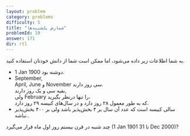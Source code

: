 ```yaml
---
layout: problem
category: problems
difficulty: 5
title: "شمارش یک‌شنبه‌ها"
problemId: 19
answer: 171
dir: rtl
---
```

به شما اطلاعات زیر داده می‌شود، اما ممکن است شما از دانش خودتان استفاده کنید.

- 1 Jan 1900 دوشنه بود.
- September,  
 April, June و November سی روز دارند.  
 بقیه  سی و یک روز دارند,  
 ولی February را تنها در‌نظر بگیرید،  
 که به طور معمول ۲۸ روز دارد و
 در سال‌های کبیسه ۲۹ روز دارد.
- سالی کبیسه است که عدد آن سال بر ۴ بخش‌پذیر باشد ولی بر ۴۰۰ بخش‌پذیر نباشه..

چند شنبه در قرن بیستم روز اول ماه قرار می‌گیرد (1 Jan 1901 تا 31 Dec 2000)?
